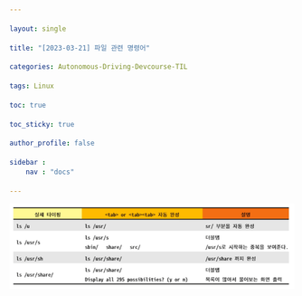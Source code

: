 ```yaml
---

layout: single

title: "[2023-03-21] 파일 관련 명령어"

categories: Autonomous-Driving-Devcourse-TIL

tags: Linux

toc: true

toc_sticky: true

author_profile: false

sidebar :
    nav : "docs"

---
```


![123](../images/2023-03-23-file/123.PNG)